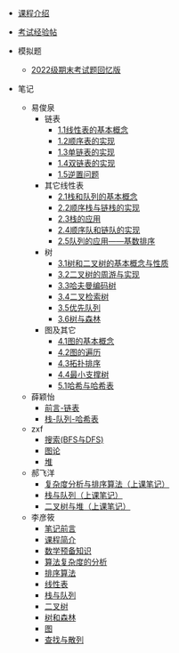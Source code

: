 - [课程介绍](docs/课内笔记/大二上/数据结构与算法/README.md)

- [考试经验帖](docs/课内笔记/大二上/数据结构与算法/考试经验帖.md)
- 模拟题
  - [2022级期末考试题回忆版](docs/课内笔记/大二上/数据结构与算法/模拟题/2022级期末考试题回忆版.md)
- 笔记
  - 易俊泉
    - 链表
      - [1.1线性表的基本概念](docs/课内笔记/大二上/数据结构与算法/笔记/易俊泉/1.1线性表的基本概念.md)
      - [1.2顺序表的实现](docs/课内笔记/大二上/数据结构与算法/笔记/易俊泉/1.2顺序表的实现.md)
      - [1.3单链表的实现](docs/课内笔记/大二上/数据结构与算法/笔记/易俊泉/1.3单链表的实现.md)
      - [1.4双链表的实现](docs/课内笔记/大二上/数据结构与算法/笔记/易俊泉/1.4双链表的实现.md) 
      - [1.5逆置问题](docs/课内笔记/大二上/数据结构与算法/笔记/易俊泉/1.5逆置问题.md)
    - 其它线性表
      - [2.1栈和队列的基本概念](docs/课内笔记/大二上/数据结构与算法/笔记/易俊泉/2.1栈和队列的基本概念.md)
      - [2.2顺序栈与链栈的实现](docs/课内笔记/大二上/数据结构与算法/笔记/易俊泉/2.2顺序栈与链栈的实现.md)
      - [2.3栈的应用](docs/课内笔记/大二上/数据结构与算法/笔记/易俊泉/2.3栈的应用.md)
      - [2.4顺序队和链队的实现](docs/课内笔记/大二上/数据结构与算法/笔记/易俊泉/2.4顺序队和链队的实现.md)
      - [2.5队列的应用——基数排序](docs/课内笔记/大二上/数据结构与算法/笔记/易俊泉/2.5队列的应用——基数排序.md)
    - 树
      - [3.1树和二叉树的基本概念与性质](docs/课内笔记/大二上/数据结构与算法/笔记/易俊泉/3.1树和二叉树的基本概念与性质.md)
      - [3.2二叉树的周游与实现](docs/课内笔记/大二上/数据结构与算法/笔记/易俊泉/3.2二叉树的周游与实现.md)
      - [3.3哈夫曼编码树](docs/课内笔记/大二上/数据结构与算法/笔记/易俊泉/3.3哈夫曼编码树.md)
      - [3.4二叉检索树](docs/课内笔记/大二上/数据结构与算法/笔记/易俊泉/3.4二叉检索树.md)
      - [3.5优先队列](docs/课内笔记/大二上/数据结构与算法/笔记/易俊泉/3.5优先队列.md)
      - [3.6树与森林](docs/课内笔记/大二上/数据结构与算法/笔记/易俊泉/3.6树与森林.md)
    - 图及其它
      - [4.1图的基本概念](docs/课内笔记/大二上/数据结构与算法/笔记/易俊泉/4.1图的基本概念.md)
      - [4.2图的遍历](docs/课内笔记/大二上/数据结构与算法/笔记/易俊泉/4.2图的遍历.md)
      - [4.3拓扑排序](docs/课内笔记/大二上/数据结构与算法/笔记/易俊泉/4.3拓扑排序.md)
      - [4.4最小支撑树](docs/课内笔记/大二上/数据结构与算法/笔记/易俊泉/4.4最小支撑树.md)
      - [5.1哈希与哈希表](docs/课内笔记/大二上/数据结构与算法/笔记/易俊泉/5.1哈希与哈希表.md)
  - 薛颖怡
    - [前言-链表](docs/课内笔记/大二上/数据结构与算法/笔记/薛颖怡/前言-链表.md)
    - [栈-队列-哈希表](docs/课内笔记/大二上/数据结构与算法/笔记/薛颖怡/栈-队列-哈希表.md)
  - zxf
    - [搜索(BFS与DFS)](docs/课内笔记/大二上/数据结构与算法/笔记/zxf/搜索(BFS与DFS).md)
    - [图论](docs/课内笔记/大二上/数据结构与算法/笔记/zxf/图论.md)
    - [堆](docs/课内笔记/大二上/数据结构与算法/笔记/zxf/堆.md)
  - 郝飞洋
    - [复杂度分析与排序算法（上课笔记）](docs/课内笔记/大二上/数据结构与算法/笔记/郝飞洋/复杂度分析与排序算法（上课笔记）.md)
    - [栈与队列（上课笔记）](docs/课内笔记/大二上/数据结构与算法/笔记/郝飞洋/栈与队列（上课笔记）.md)
    - [二叉树与堆（上课笔记）](docs/课内笔记/大二上/数据结构与算法/笔记/郝飞洋/二叉树与堆（上课笔记）.md)
  - 李彦筱
    - [笔记前言](docs/课内笔记/大二上/数据结构与算法/笔记/李彦筱/前言.md)
    - [课程简介](docs/课内笔记/大二上/数据结构与算法/笔记/李彦筱/数据结构与算法设计简介.md)
    - [数学预备知识](docs/课内笔记/大二上/数据结构与算法/笔记/李彦筱/数学预备知识.md)
    - [算法复杂度的分析](docs/课内笔记/大二上/数据结构与算法/笔记/李彦筱/算法复杂度的分析.md)
    - [排序算法](docs/课内笔记/大二上/数据结构与算法/笔记/李彦筱/排序算法.md)
    - [线性表](docs/课内笔记/大二上/数据结构与算法/笔记/李彦筱/线性表.md)
    - [栈与队列](docs/课内笔记/大二上/数据结构与算法/笔记/李彦筱/栈与队列.md)
    - [二叉树](docs/课内笔记/大二上/数据结构与算法/笔记/李彦筱/二叉树.md)
    - [树和森林](docs/课内笔记/大二上/数据结构与算法/笔记/李彦筱/树和森林.md)
    - [图](docs/课内笔记/大二上/数据结构与算法/笔记/李彦筱/图.md)
    - [查找与散列](docs/课内笔记/大二上/数据结构与算法/笔记/李彦筱/查找和散列.md)
